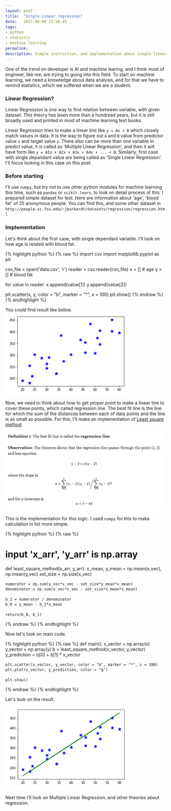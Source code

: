 ```yaml
---
layout: post
title:  "Single Linear regression"
date:   2017-06-09 23:56:45
tags:
- python
- statistic
- machine learning
permalink: 
description: Simple instruction, and implementation about single linear regression
---
```


One of the trend on developer is AI and machine learing, and I think most of engineer, like me, are trying to going into this field.
To start on machine learning, we need a knowledge about data analysis, and for that we have to remind statistics, which we suffered when we are a student. 


### Linear Regression?

Linear Regression is one way to find relation between variable, with given dataset. This theory has been more than a hundread years, but it is still broadly used and printed in most of machine learning text books.

Linear Regression tries to make a linear line like `y = Ax + B` which closely match values in data. It is the way to figure out `A` and `B` value from predictor value `x` and target value `y`. There also can be more than one variable in predict value, it is called as 'Multiple Linear Regression', and then it will have form like `y = A1x + A2x + A3x + A4x + ... + B`. Similarly, first case with single depandant value are being called as 'Single Linear Regression'. I'll focus looking in this case on this post.


### Before starting

I'll use `numpy`, but try not to use other python modules for machine learning this time, such as `pandas` or `scikit-learn`, to look on detail process of this.
I prepared simple dataset for test. Here are information about 'age', 'blood fat' of 25 anonymous people.
You can find this, and some other dataset in `http://people.sc.fsu.edu/~jburkardt/datasets/regression/regression.html`


### Implementation

Let's think about the first case, with single dependant variable. I'll look on how age is related with blood fat.

{% highlight python %}
{% raw %}
import csv
import matplotlib.pyplot as plt

csv_file = open('data.csv', 'r')
reader = csv.reader(csv_file)
x = []  # age
y = []  # blood fat

for value in reader:
    x.append(value[1])
    y.append(value[2])
    
plt.scatter(x, y, color = "b", marker = "*", s = 100)
plt.show()
{% endraw %}
{% endhighlight %}

You could find result like below.
![Screenshot](/assets/post_img/single_linear_regression/single_plot.png)

Now, we need to think about how to get proper point to make a linear line to cover these points, which called regression line. The best fit line is the line for which the sum of the distances between each of data points and the line is as small as possible. For this, I'll make an implementation of [Least square method](http://www.real-statistics.com/regression/least-squares-method/).

![Screenshot](/assets/post_img/single_linear_regression/least_square_method.png)

This is the implementation for this logic. I used `numpy` for this to make calculation in list more simple.

{% highlight python %}
{% raw %}
# input 'x_arr', 'y_arr' is np.array
def least_square_method(x_arr, y_arr):
    x_mean, y_mean = np.mean(x_vec), np.mean(y_vec)
    set_size = np.size(x_vec)
    
    numerator = np.sum(y_vec*x_vec - set_size*y_mean*x_mean)
    denominator = np.sum(x_vec*x_vec - set_size*x_mean*x_mean)

    b_1 = numerator / denominator
    b_0 = y_mean - b_1*x_mean
    
    return(b_0, b_1)
{% endraw %}
{% endhighlight %}

Now let's look on main code.

{% highlight python %}
{% raw %}
def main():
    x_vector = np.array(x)
    y_vector = np.array(y)
    b = least_square_method(x_vector, y_vector) 
    y_prediction = b[0] + b[1] * x_vector
    
    plt.scatter(x_vector, y_vector, color = "b", marker = "*", s = 100)
    plt.plot(x_vector, y_prediction, color = "g")

    plt.show()
{% endraw %}
{% endhighlight %}

Let's look on the result.

![Screenshot](/assets/post_img/single_linear_regression/regression_line.png)

Next time I'll look on Multiple Linear Regression, and other theories about regression.
